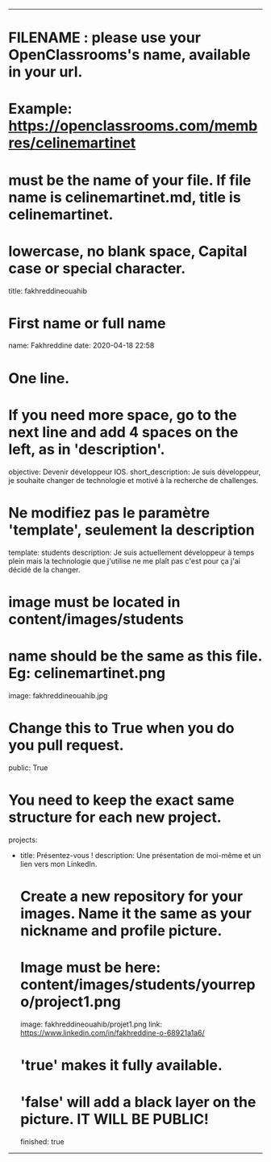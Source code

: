 ---

# FILENAME : please use your OpenClassrooms's name, available in your url.
# Example: https://openclassrooms.com/membres/celinemartinet
# must be the name of your file. If file name is celinemartinet.md, title is celinemartinet.
# lowercase, no blank space, Capital case or special character.
title: fakhreddineouahib

# First name or full name
name: Fakhreddine
date: 2020-04-18 22:58

# One line.
# If you need more space, go to the next line and add 4 spaces on the left, as in 'description'.
objective: Devenir développeur IOS.
short_description: Je suis développeur, je souhaite changer de technologie et motivé à la recherche de challenges.

# Ne modifiez pas le paramètre 'template', seulement la description
template: students
description:
    Je suis actuellement développeur à temps plein mais la technologie que j'utilise ne me plaît pas c'est pour ça j'ai décidé de la changer.

# image must be located in content/images/students
# name should be the same as this file. Eg: celinemartinet.png
image: fakhreddineouahib.jpg

# Change this to True when you do you pull request.
public: True

# You need to keep the exact same structure for each new project.
projects:
  - title: Présentez-vous !
    description: Une présentation de moi-même et un lien vers mon LinkedIn.
    # Create a new repository for your images. Name it the same as your nickname and profile picture.
    # Image must be here: content/images/students/yourrepo/project1.png
    image: fakhreddineouahib/projet1.png
    link: https://www.linkedin.com/in/fakhreddine-o-68921a1a6/
    # 'true' makes it fully available.
    # 'false' will add a black layer on the picture. IT WILL BE PUBLIC!
    finished: true
---